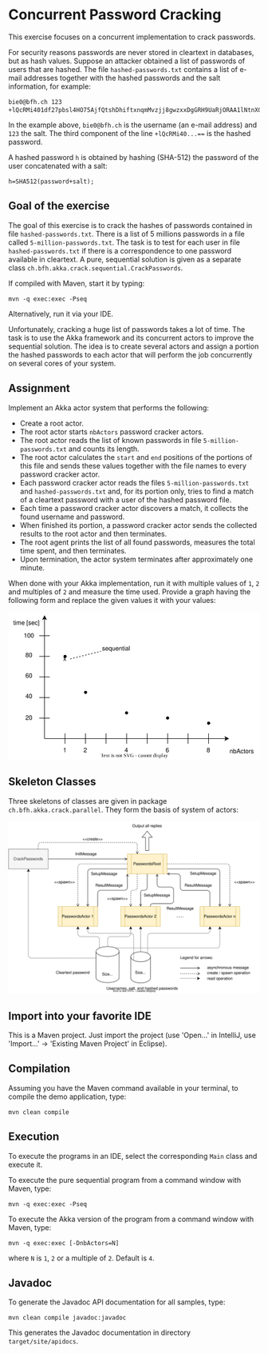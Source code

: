 # Concurrent Password Cracking

This exercise focuses on a concurrent implementation to crack passwords.

For security reasons passwords are never stored in cleartext in databases, but as hash values. Suppose an attacker obtained a list of passwords of users that are hashed. The file `hashed-passwords.txt` contains a list of e-mail addresses together with the hashed passwords and the salt information, for example:

```code
bie0@bfh.ch 123 +lQcRMi401df27pbsl4HO75AjfQtshDhiftxnqmMvzjj8gwzxxDgGRH9UaRjORAA1lNtnXGj8S98yEYOO29giw==
```

In the example above, `bie0@bfh.ch` is the username (an e-mail address) and `123` the salt. The third component of the line `+lQcRMi40...==` is the hashed password.

A hashed password `h` is obtained by hashing (SHA-512) the password of the user concatenated with a salt:

```code
h=SHA512(password+salt);
```


## Goal of the exercise

The goal of this exercise is to crack the hashes of passwords contained in file `hashed-passwords.txt`. There is a list of 5 millions passwords in a file called `5-million-passwords.txt`. The task is to test for each user in file `hashed-passwords.txt` if there is a correspondence to one password available in cleartext. A pure, sequential solution is given as a separate class `ch.bfh.akka.crack.sequential.CrackPasswords`.

If compiled with Maven, start it by typing:

```console
mvn -q exec:exec -Pseq
```
Alternatively, run it via your IDE.

Unfortunately, cracking a huge list of passwords takes a lot of time. The task is to use the Akka framework and its concurrent actors to improve the sequential solution. The idea is to create several actors and assign a portion the hashed passwords to each actor that will perform the job concurrently on several cores of your system.

## Assignment

Implement an Akka actor system that performs the following:

- Create a root actor.
- The root actor starts `nbActors` password cracker actors.
- The root actor reads the list of known passwords in file `5-million-passwords.txt` and counts its length.
- The root actor calculates the `start` and `end` positions of the portions of this file and sends these values together with the file names to every password cracker actor.
- Each password cracker actor reads the files `5-million-passwords.txt` and `hashed-passwords.txt` and, for its portion only, tries to find a match of a cleartext password with a user of the hashed password file.
- Each time a password cracker actor discovers a match, it collects the found username and password.
- When finished its portion, a password cracker actor sends the collected results to the root actor and then terminates.
- The root agent prints the list of all found passwords, measures the total time spent, and then terminates.
- Upon termination, the actor system terminates after approximately one minute.

When done with your Akka implementation, run it with multiple values of `1`, `2` and multiples of `2` and measure the time used. Provide a graph having the following form and replace the given values it with your values:

![Graph](img/pwd-crack-graph.svg)

## Skeleton Classes

Three skeletons of classes are given in package `ch.bfh.akka.crack.parallel`. They form the basis of
system of actors:

![System of actors](img/pwd-crack.svg)


## Import into your favorite IDE

This is a Maven project. Just import the project (use 'Open...' in IntelliJ,
use 'Import...' -> 'Existing Maven Project' in Eclipse).


## Compilation

Assuming you have the Maven command available in your terminal,
to compile the demo application, type:

```console
mvn clean compile
```

## Execution

To execute the programs in an IDE, select the corresponding
`Main` class and execute it.

To execute the pure sequential program from a command window with Maven, type:

```console
mvn -q exec:exec -Pseq
```
To execute the Akka version of the program from a command window with Maven, type:

```console
mvn -q exec:exec [-DnbActors=N]
```
where `N` is `1`, `2` or a multiple of `2`. Default is `4`.


## Javadoc

To generate the Javadoc API documentation for all
samples, type:

```console
mvn clean compile javadoc:javadoc
```

This generates the Javadoc documentation in directory `target/site/apidocs`.
